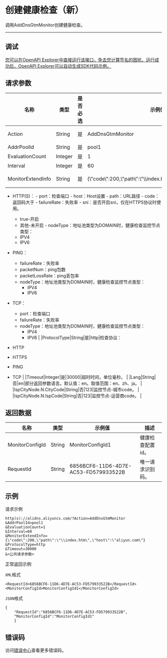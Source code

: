 # 创建健康检查（新）

调用AddDnsGtmMonitor创建健康检查。

****

## 调试

[您可以在OpenAPI Explorer中直接运行该接口，免去您计算签名的困扰。运行成功后，OpenAPI Explorer可以自动生成SDK代码示例。](https://api.aliyun.com/#product=Alidns&api=AddDnsGtmMonitor&type=RPC&version=2015-01-09)

## 请求参数

|名称|类型|是否必选|示例值|描述|
|--|--|----|---|--|
|Action|String|是|AddDnsGtmMonitor|系统规定参数。取值：AddDnsGtmMonitor。 |
|AddrPoolId|String|是|pool1|地址池id。 |
|EvaluationCount|Integer|是|1|连续次数。 |
|Interval|Integer|是|60|检查间隔，单位秒。 |
|MonitorExtendInfo|String|是|\{\\"code\\":200,\\"path\\":\\"\\\\index.htm\\",\\"host\\":\\"aliyun.com\\"\}|扩展信息，各协议检查所需参数：

 -   HTTP\(S\)：
    -   port：检查端口
    -   host：Host设置
    -   path：URL路径
    -   code：返回码大于
    -   failureRate：失败率
    -   sni：是否开启sni，仅在HTTPS协议时使用。
        -   true-开启
        -   其他-未开启
    -   nodeType：地址池类型为DOMAIN时，健康检查监控节点类型：
        -   IPV4
        -   IPV6
-   PING：
    -   failureRate：失败率
    -   packetNum：ping包数
    -   packetLossRate：ping丢包率
    -   nodeType：地址池类型为DOMAIN时，健康检查监控节点类型：
        -   IPV4
        -   IPV6
-   TCP：
    -   port：检查端口
    -   failureRate：失败率
    -   nodeType：地址池类型为DOMAIN时，健康检查监控节点类型：
        -   IPV4
        -   IPV6 |
|ProtocolType|String|是|http|检查协议：

 -   HTTP
-   HTTPS
-   PING
-   TCP |
|Timeout|Integer|是|30000|超时时间，单位毫秒。 |
|Lang|String|否|en|部分返回参数语言。默认值：en。取值范围：en、zh、ja。 |
|IspCityNode.N.CityCode|String|否|123|监控节点-城市code。 |
|IspCityNode.N.IspCode|String|否|123|监控节点-运营商code。 |

## 返回数据

|名称|类型|示例值|描述|
|--|--|---|--|
|MonitorConfigId|String|MonitorConfigId1|健康检查配置id。 |
|RequestId|String|6856BCF6-11D6-4D7E-AC53-FD579933522B|唯一请求识别码。 |

## 示例

请求示例

```
http(s)://alidns.aliyuncs.com/?Action=AddDnsGtmMonitor
&AddrPoolId=pool1
&EvaluationCount=1
&Interval=60
&MonitorExtendInfo={\"code\":200,\"path\":\"\\index.htm\",\"host\":\"aliyun.com\"}
&ProtocolType=http
&Timeout=30000
&<公共请求参数>
```

正常返回示例

`XML`格式

```
<RequestId>6856BCF6-11D6-4D7E-AC53-FD579933522B</RequestId>
<MonitorConfigId>MonitorConfigId1</MonitorConfigId>
```

`JSON`格式

```
{
    "RequestId":"6856BCF6-11D6-4D7E-AC53-FD579933522B",
    "MonitorConfigId":"MonitorConfigId1"
    }
```

## 错误码

访问[错误中心](https://error-center.aliyun.com/status/product/Alidns)查看更多错误码。

